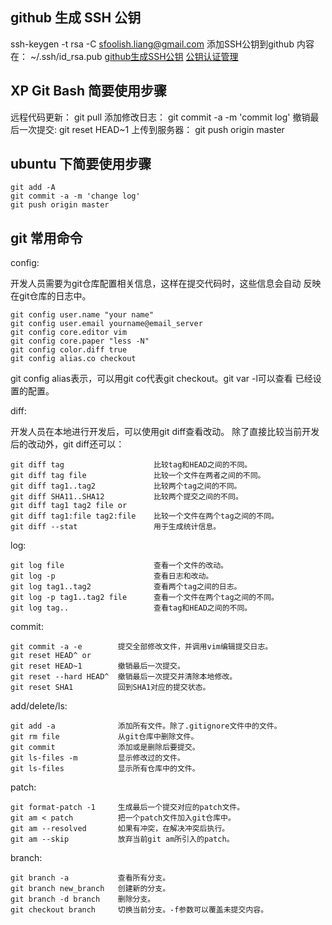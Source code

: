 
## github 生成 SSH 公钥
ssh-keygen -t rsa -C sfoolish.liang@gmail.com
添加SSH公钥到github
内容在： ~/.ssh/id_rsa.pub
[github生成SSH公钥](http://blog.chinaunix.net/uid-26185912-id-3327885.html)
[公钥认证管理](http://www.worldhello.net/gotgithub/03-project-hosting/030-repo-authz.html)

## XP Git Bash 简要使用步骤
远程代码更新：
    git pull
添加修改日志：
    git commit -a -m 'commit log'
撤销最后一次提交:
    git reset HEAD~1
上传到服务器：
    git push origin master

## ubuntu 下简要使用步骤
    git add -A
    git commit -a -m 'change log'
    git push origin master

## git 常用命令
config:

开发人员需要为git仓库配置相关信息，这样在提交代码时，这些信息会自动
反映在git仓库的日志中。

    git config user.name "your name"
    git config user.email yourname@email_server
    git config core.editor vim
    git config core.paper "less -N"
    git config color.diff true
    git config alias.co checkout

git config alias表示，可以用git co代表git checkout。git var -l可以查看
已经设置的配置。


diff:

开发人员在本地进行开发后，可以使用git diff查看改动。
除了直接比较当前开发后的改动外，git diff还可以：

    git diff tag                    比较tag和HEAD之间的不同。
    git diff tag file               比较一个文件在两者之间的不同。
    git diff tag1..tag2             比较两个tag之间的不同。
    git diff SHA11..SHA12           比较两个提交之间的不同。
    git diff tag1 tag2 file or
    git diff tag1:file tag2:file    比较一个文件在两个tag之间的不同。
    git diff --stat                 用于生成统计信息。

log:

    git log file                    查看一个文件的改动。
    git log -p                      查看日志和改动。
    git log tag1..tag2              查看两个tag之间的日志。
    git log -p tag1..tag2 file      查看一个文件在两个tag之间的不同。
    git log tag..                   查看tag和HEAD之间的不同。

commit:

    git commit -a -e        提交全部修改文件，并调用vim编辑提交日志。
    git reset HEAD^ or
    git reset HEAD~1        撤销最后一次提交。
    git reset --hard HEAD^  撤销最后一次提交并清除本地修改。
    git reset SHA1          回到SHA1对应的提交状态。

add/delete/ls:

    git add -a              添加所有文件。除了.gitignore文件中的文件。
    git rm file             从git仓库中删除文件。
    git commit              添加或是删除后要提交。
    git ls-files -m         显示修改过的文件。
    git ls-files            显示所有仓库中的文件。

patch:

    git format-patch -1     生成最后一个提交对应的patch文件。
    git am < patch          把一个patch文件加入git仓库中。
    git am --resolved       如果有冲突，在解决冲突后执行。
    git am --skip           放弃当前git am所引入的patch。

branch:

    git branch -a           查看所有分支。
    git branch new_branch   创建新的分支。
    git branch -d branch    删除分支。
    git checkout branch     切换当前分支。-f参数可以覆盖未提交内容。
